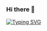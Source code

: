 ### Hi there 👋

[![Typing SVG](https://readme-typing-svg.demolab.com?font=Merriweather&weight=900&size=35&duration=2500&pause=5000&color=8D44F7&center=true&vCenter=true&random=false&width=800&lines=Welcome%2C+Its+about+ZIRO)](https://git.io/typing-svg)
<!--
**ziroziro/ziroziro** is a ✨ _special_ ✨ repository because its `README.md` (this file) appears on your GitHub profile.

Here are some ideas to get you started:

- 🔭 I’m currently working on ...
- 🌱 I’m currently learning ...
- 👯 I’m looking to collaborate on ...
- 🤔 I’m looking for help with ...
- 💬 Ask me about ...
- 📫 How to reach me: ...
- 😄 Pronouns: ...
- ⚡ Fun fact: ...
-->
